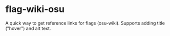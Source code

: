 # flag-wiki-osu

<!-- > RIP June 2017 - August 2019; Created to generate markdown links for icons for osu! wiki. Died during the cleanup.

unRIP November 8, 2019; Revived with a full recovery -->

A quick way to get reference links for flags (osu-wiki). Supports adding title ("hover") and alt text.
